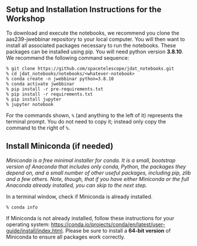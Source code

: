 ## Setup and Installation Instructions for the Workshop


To download and execute the notebooks, we recommend you clone the 
aas239-jwebbinar repository to your local computer. 
You will then want to install all associated packages necessary to run the notebooks. 
These packages can be installed using pip.
You will need python version **3.8.10**. We recommend the 
following command sequence:

```   
% git clone https://github.com/spacetelescope/jdat_notebooks.git
% cd jdat_notebooks/notebooks/<whatever-notebook>
% conda create -n jwebbinar python=3.8.10
% conda activate jwebbinar
% pip install -r pre-requirements.txt
% pip install -r requirements.txt
% pip install jupyter
% jupyter notebook
```

For the commands shown, `%` (and anything to the left of it) represents the
terminal prompt. You do not need to copy it; instead only copy the command to the
right of `%`.

## Install Miniconda (if needed)

*Miniconda is a free minimal installer for conda. It is a small, bootstrap
version of Anaconda that includes only conda, Python, the packages they depend
on, and a small number of other useful packages, including pip, zlib and a few
others. Note, though, that if you have either Miniconda or the full Anaconda
already installed, you can skip to the next step.*

In a terminal window, check if Miniconda is already installed.

    % conda info

If Miniconda is not already installed, follow these instructions for your
operating system: https://conda.io/projects/conda/en/latest/user-guide/install/index.html.
Please be sure to install a **64-bit version** of Miniconda to ensure all packages work correctly.


